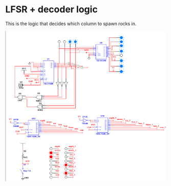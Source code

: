 # LFSR + decoder logic
This is the logic that decides which column to spawn rocks in.

![LFSR Diagram](Falling_Lights_example.png)
